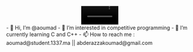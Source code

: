 <div id="header" align="center">
  <video src="https://preview.redd.it/9t6vpxbntl991.gif?format=mp4&s=f11d0645b87168613f0d109f437e21c90563a184" width="100"/>
</div>
- 👋 Hi, I’m @aoumad
- 👀 I’m interested in competitive programming
- 🌱 I’m currently learning C and C++
- 📫 How to reach me :
     aoumad@student.1337.ma
     || abderazzakoumad@gmail.com

<!---
aoumad/aoumad is a ✨ special ✨ repository because its `README.md` (this file) appears on your GitHub profile.
You can click the Preview link to take a look at your changes.
--->

